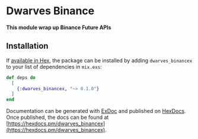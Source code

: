 # Dwarves Binance

**This module wrap up Binance Future APIs**

## Installation

If [available in Hex](https://hex.pm/docs/publish), the package can be installed
by adding `dwarves_binancex` to your list of dependencies in `mix.exs`:

```elixir
def deps do
  [
    {:dwarves_binancex, "~> 0.1.0"}
  ]
end
```

Documentation can be generated with [ExDoc](https://github.com/elixir-lang/ex_doc)
and published on [HexDocs](https://hexdocs.pm). Once published, the docs can
be found at [https://hexdocs.pm/dwarves_binancex](https://hexdocs.pm/dwarves_binancex).

